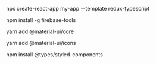 npx create-react-app my-app --template redux-typescript

npm install -g firebase-tools

yarn add @material-ui/core

yarn add @material-ui/icons


npm install @types/styled-components
